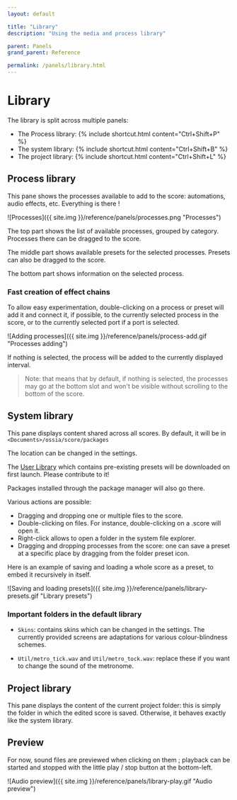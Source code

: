 ```yaml
---
layout: default

title: "Library"
description: "Using the media and process library"

parent: Panels
grand_parent: Reference

permalink: /panels/library.html
---
```


# Library

The library is split across multiple panels: 

- The Process library: {% include shortcut.html content="Ctrl+Shift+P" %}
- The system library: {% include shortcut.html content="Ctrl+Shift+B" %}
- The project library: {% include shortcut.html content="Ctrl+Shift+L" %}

## Process library

This pane shows the processes available to add to the score: automations, audio effects, etc. Everything is there ! 

![Processes]({{ site.img }}/reference/panels/processes.png "Processes")

The top part shows the list of available processes, grouped by category.
Processes there can be dragged to the score.

The middle part shows available presets for the selected processes.
Presets can also be dragged to the score.

The bottom part shows information on the selected process.

### Fast creation of effect chains

To allow easy experimentation, double-clicking on a process or preset will 
add it and connect it, if possible, to the currently selected process in the score,
or to the currently selected port if a port is selected.

![Adding processes]({{ site.img }}/reference/panels/process-add.gif "Processes adding")

If nothing is selected, the process will be added to the currently displayed interval.

> Note: that means that by default, if nothing is selected, the processes may go at the bottom slot and won't be visible without scrolling to the bottom of the score.


## System library

This pane displays content shared across all scores. By default, it will be in `<Documents>/ossia/score/packages`

The location can be changed in the settings.

The [User Library](https://github.com/ossia/score-user-library) which contains pre-existing presets will be downloaded on first launch. Please contribute to it!

Packages installed through the package manager will also go there.

Various actions are possible:
- Dragging and dropping one or multiple files to the score.
- Double-clicking on files. For instance, double-clicking on a .score will open it.
- Right-click allows to open a folder in the system file explorer.
- Dragging and dropping processes from the score: one can save a preset at a specific place by dragging from the folder preset icon.

Here is an example of saving and loading a whole score as a preset, to embed it recursively in itself. 

![Saving and loading presets]({{ site.img }}/reference/panels/library-presets.gif "Library presets")

### Important folders in the default library
- `Skins`: contains skins which can be changed in the settings. The currently provided screens are adaptations for various colour-blindness schemes.

- `Util/metro_tick.wav` and `Util/metro_tock.wav`: replace these if you want to change the sound of the metronome.

## Project library
This pane displays the content of the current project folder: this is simply the folder in which the edited score is saved. Otherwise, it behaves exactly like the system library.

## Preview
For now, sound files are previewed when clicking on them ; playback can be started and stopped with the little play / stop button at the bottom-left.

![Audio preview]({{ site.img }}/reference/panels/library-play.gif "Audio preview")
